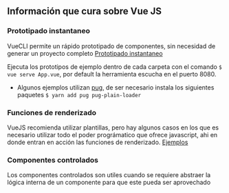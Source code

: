 ## Información que cura sobre Vue JS

### Prototipado instantaneo

VueCLI permite un rápido prototipado de componentes, sin necesidad de generar un proyecto completo [Prototipado instantaneo](https://cli.vuejs.org/guide/prototyping.html)

Ejecuta los prototipos de ejemplo dentro de cada carpeta con el comando `$ vue serve App.vue`, por default la herramienta escucha en el puerto 8080.

- Algunos ejemplos utilizan [pug](https://pugjs.org/api/getting-started.html), de ser necesario instala los siguientes paquetes `$ yarn add pug pug-plain-loader`

### Funciones de renderizado

VueJS recomienda utilizar plantillas, pero hay algunos casos en los que es necesario utilizar todo el poder prográmatico que ofrece javascript, ahi en donde entran en acción las funciones de renderizado. [Ejemplos](https://github.com/jgersain/vue_examples/tree/master/render_functions)

### Componentes controlados

Los componentes controlados son utiles cuando se requiere abstraer la lógica interna de un componente para que este pueda ser aprovechado 